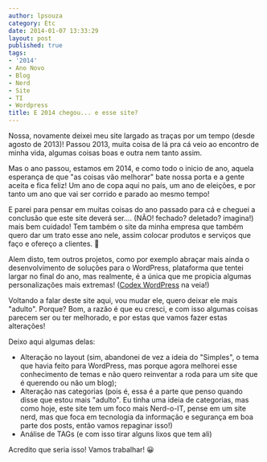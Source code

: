 ```yaml
---
author: lpsouza
category: Etc
date: 2014-01-07 13:33:29
layout: post
published: true
tags:
- '2014'
- Ano Novo
- Blog
- Nerd
- Site
- TI
- Wordpress
title: E 2014 chegou... e esse site?
---
```


Nossa, novamente deixei meu site largado as traças por um tempo (desde agosto de 2013)! Passou 2013, muita coisa de lá pra cá veio ao encontro de minha vida, algumas coisas boas e outra nem tanto assim.

Mas o ano passou, estamos em 2014, e como todo o inicio de ano, aquela esperança de que "as coisas vão melhorar" bate nossa porta e a gente aceita e fica feliz! Um ano de copa aqui no país, um ano de eleições, e por tanto um ano que vai ser corrido e parado ao mesmo tempo!

E parei para pensar em muitas coisas do ano passado para cá e cheguei a conclusão que este site deverá ser.... (NÃO! fechado? deletado? imagina!) mais bem cuidado! Tem também o site da minha empresa que também quero dar um trato esse ano nele, assim colocar produtos e serviços que faço e ofereço a clientes. 🙂

Alem disto, tem outros projetos, como por exemplo abraçar mais ainda o desenvolvimento de soluções para o WordPress, plataforma que tentei largar no final do ano, mas realmente, é a única que me propicia algumas personalizações mais extremas! ([Codex WordPress](http://codex.wordpress.org/) na veia!)

Voltando a falar deste site aqui, vou mudar ele, quero deixar ele mais "adulto". Porque? Bom, a razão é que eu cresci, e com isso algumas coisas parecem ser ou ter melhorado, e por estas que vamos fazer estas alterações!

Deixo aqui algumas delas:

* Alteração no layout (sim, abandonei de vez a ideia do "Simples", o tema que havia feito para WordPress, mas porque agora melhorei esse conhecimento de temas e não quero reinventar a roda para um site que é querendo ou não um blog);
* Alteração nas categorias (pois é, essa é a parte que penso quando disse que estou mais "adulto". Eu tinha uma ideia de categorias, mas como hoje, este site tem um foco mais Nerd-o-IT, pense em um site nerd, mas que foca em tecnologia da informação e segurança em boa parte dos posts, então vamos repaginar isso!)
* Análise de TAGs (e com isso tirar alguns lixos que tem ali)

Acredito que seria isso! Vamos trabalhar! 😀
